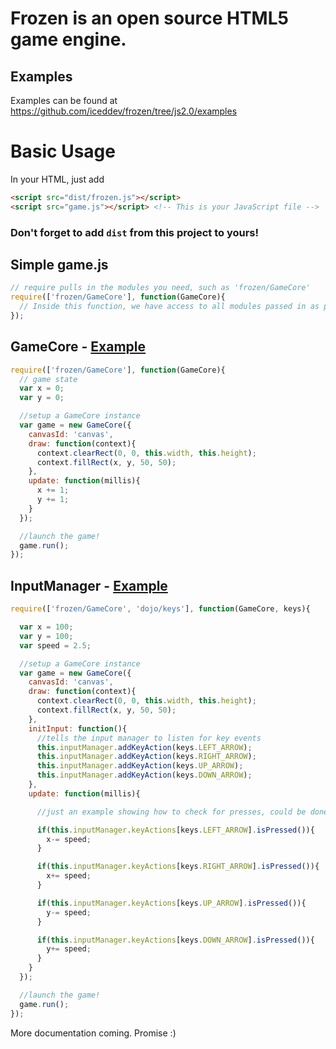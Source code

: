 Frozen is an open source HTML5 game engine.
===========================================

## Examples

Examples can be found at https://github.com/iceddev/frozen/tree/js2.0/examples

Basic Usage
===========

In your HTML, just add

```html
<script src="dist/frozen.js"></script>
<script src="game.js"></script> <!-- This is your JavaScript file -->
```

### Don't forget to add `dist` from this project to yours!

## Simple game.js

```javascript
// require pulls in the modules you need, such as 'frozen/GameCore'
require(['frozen/GameCore'], function(GameCore){
  // Inside this function, we have access to all modules passed in as parameters
});
```

## GameCore - [Example](https://github.com/iceddev/frozen/tree/js2.0/examples/animation)

```javascript
require(['frozen/GameCore'], function(GameCore){
  // game state
  var x = 0;
  var y = 0;

  //setup a GameCore instance
  var game = new GameCore({
    canvasId: 'canvas',
    draw: function(context){
      context.clearRect(0, 0, this.width, this.height);
      context.fillRect(x, y, 50, 50);
    },
    update: function(millis){
      x += 1;
      y += 1;
    }
  });

  //launch the game!
  game.run();
});
```

## InputManager - [Example](https://github.com/iceddev/frozen/tree/js2.0/examples/input)

```javascript
require(['frozen/GameCore', 'dojo/keys'], function(GameCore, keys){

  var x = 100;
  var y = 100;
  var speed = 2.5;

  //setup a GameCore instance
  var game = new GameCore({
    canvasId: 'canvas',
    draw: function(context){
      context.clearRect(0, 0, this.width, this.height);
      context.fillRect(x, y, 50, 50);
    },
    initInput: function(){
      //tells the input manager to listen for key events
      this.inputManager.addKeyAction(keys.LEFT_ARROW);
      this.inputManager.addKeyAction(keys.RIGHT_ARROW);
      this.inputManager.addKeyAction(keys.UP_ARROW);
      this.inputManager.addKeyAction(keys.DOWN_ARROW);
    },
    update: function(millis){

      //just an example showing how to check for presses, could be done more effeciently

      if(this.inputManager.keyActions[keys.LEFT_ARROW].isPressed()){
        x-= speed;
      }

      if(this.inputManager.keyActions[keys.RIGHT_ARROW].isPressed()){
        x+= speed;
      }

      if(this.inputManager.keyActions[keys.UP_ARROW].isPressed()){
        y-= speed;
      }

      if(this.inputManager.keyActions[keys.DOWN_ARROW].isPressed()){
        y+= speed;
      }
    }
  });

  //launch the game!
  game.run();
});
```






More documentation coming.  Promise :)